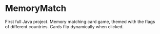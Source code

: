 # MemoryMatch
First full Java project.
Memory matching card game, themed with the flags of different countries.
Cards flip dynamically when clicked. 